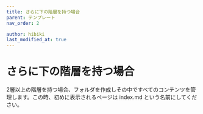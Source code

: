 ```yaml
---
title: さらに下の階層を持つ場合
parent: テンプレート
nav_order: 2

author: hibiki
last_modified_at: true
---
```


# さらに下の階層を持つ場合

2層以上の階層を持つ場合、フォルダを作成しその中ですべてのコンテンツを管理します。この時、初めに表示されるページは index.md という名前にしてください。
